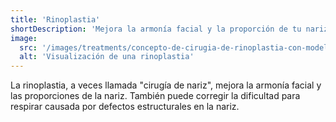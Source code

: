 ```yaml
---
title: 'Rinoplastia'
shortDescription: 'Mejora la armonía facial y la proporción de tu nariz.'
image:
  src: '/images/treatments/concepto-de-cirugia-de-rinoplastia-con-modelo-de-mujer.jpg'
  alt: 'Visualización de una rinoplastia'
---
```


La rinoplastia, a veces llamada "cirugía de nariz", mejora la armonía facial y las proporciones de la nariz. También puede corregir la dificultad para respirar causada por defectos estructurales en la nariz.
